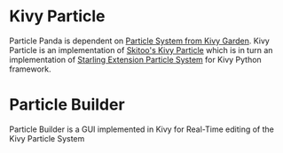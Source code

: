 # Kivy Particle

Particle Panda is dependent on [Particle System from Kivy Garden](https://github.com/kivy-garden/garden.particlesystem). Kivy Particle is an implementation of [Skitoo's Kivy Particle](https://github.com/skitoo/kivy-particle) which is in turn an implementation of [Starling Extension Particle System](https://github.com/PrimaryFeather/Starling-Extension-Particle-System) for Kivy Python framework.

# Particle Builder
Particle Builder is a GUI implemented in Kivy for Real-Time editing of the Kivy Particle System

<Work in Progress>
